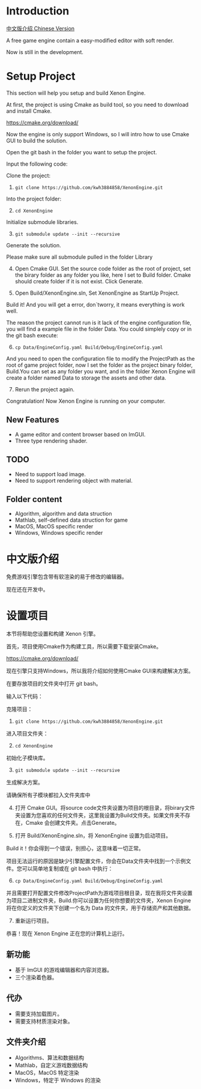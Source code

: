 # Introduction

[中文版介绍 Chinese Version](#中文版介绍)

A free game engine contain a easy-modified editor with soft render.

Now is still in the development.

# Setup Project

This section will help you setup and build Xenon Engine.

At first, the project is using Cmake as build tool, so you need to download and install Cmake.

https://cmake.org/download/

Now the engine is only support Windows, so I will intro how to use Cmake GUI to build the solution.

Open the git bash in the folder you want to setup the project.

Input the following code:

Clone the project:

1. ```git clone https://github.com/kwh3884858/XenonEngine.git``` 

Into the project folder:

2. ```cd XenonEngine```

Initialize submodule libraries.

3. ```git submodule update --init --recursive```

Generate the solution.

Please make sure all submodule pulled in the folder Library

4. Open Cmake GUI. Set the source code folder as the root of project, set the birary folder as any folder you like, here I set to Build folder. Cmake should create folder if it is not exist. Click Generate.

5. Open Build/XenonEngine.sln, Set XenonEngine as StartUp Project.

Build it! And you will get a error, don`tworry, it means everything is work well.

The reason the project cannot run is it lack of the engine configuration file, you will find a example file in the folder Data. You could simplely copy or in the git bash execute:

6. ```cp Data/EngineConfig.yaml Build/Debug/EngineConfig.yaml```

And you need to open the configuration file to modify the ProjectPath as the root of game project folder, now I set the folder as the project binary folder, Build.You can set as any folder you want, and in the folder Xenon Engine will create a folder named Data to storage the assets and other data.

7. Rerun the project again.

Congratulation! Now Xenon Engine is running on your computer.

## New Features
- A game editor and content browser based on ImGUI.
- Three type rendering shader.

## TODO
- Need to support load image.
- Need to support rendering object with material.

## Folder content
- Algorithm, algorithm and data struction
- Mathlab, self-defined data struction for game
- MacOS, MacOS specific render
- Windows, Windows specific render


# 中文版介绍

免费游戏引擎包含带有软渲染的易于修改的编辑器。

现在还在开发中。

# 设置项目

本节将帮助您设置和构建 Xenon 引擎。

首先，项目使用Cmake作为构建工具，所以需要下载安装Cmake。

https://cmake.org/download/

现在引擎只支持Windows，所以我将介绍如何使用Cmake GUI来构建解决方案。

在要存放项目的文件夹中打开 git bash。

输入以下代码：

克隆项目：

1. ```git clone https://github.com/kwh3884858/XenonEngine.git```

进入项目文件夹：

2. ```cd XenonEngine```

初始化子模块库。

3. ```git submodule update --init --recursive```

生成解决方案。

请确保所有子模块都拉入文件夹库中

4. 打开 Cmake GUI。将source code文件夹设置为项目的根目录，将birary文件夹设置为您喜欢的任何文件夹，这里我设置为Build文件夹。如果文件夹不存在，Cmake 会创建文件夹。点击Generate。

5. 打开 Build/XenonEngine.sln，将 XenonEngine 设置为启动项目。

Build it！你会得到一个错误，别担心，这意味着一切正常。

项目无法运行的原因是缺少引擎配置文件，你会在Data文件夹中找到一个示例文件。您可以简单地复制或在 git bash 中执行：

6. ```cp Data/EngineConfig.yaml Build/Debug/EngineConfig.yaml```

并且需要打开配置文件修改ProjectPath为游戏项目根目录，现在我将文件夹设置为项目二进制文件夹，Build.你可以设置为任何你想要的文件夹，Xenon Engine将在你定义的文件夹下创建一个名为 Data 的文件夹，用于存储资产和其他数据。

7. 重新运行项目。

恭喜！现在 Xenon Engine 正在您的计算机上运行。

## 新功能
- 基于 ImGUI 的游戏编辑器和内容浏览器。
- 三个渲染着色器。

## 代办
- 需要支持加载图片。
- 需要支持材质渲染对象。

## 文件夹介绍
- Algorithms、算法和数据结构
- Mathlab，自定义游戏数据结构
- MacOS，MacOS 特定渲染
- Windows，特定于 Windows 的渲染